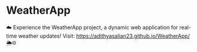 # WeatherApp
☁️ Experience the WeatherApp project, a dynamic web application for real-time weather updates! Visit: https://adithyasalian23.github.io/WeatherApp/ 🌦️🌐
